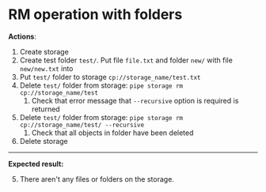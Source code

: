 # RM operation with folders

**Actions**:
1.	Create storage
2.	Create test folder `test/`. Put file `file.txt` and folder `new/` with file `new/new.txt` into
3.	Put `test/` folder to storage `cp://storage_name/test.txt`
4.	Delete `test/` folder from storage: `pipe storage rm cp://storage_name/test`
    1.	Check that error message that `--recursive` option is required is returned
5.	Delete `test/` folder from storage: `pipe storage rm cp://storage_name/test/ --recursive`
    1.	Check that all objects in folder have been deleted
6.	Delete storage

***
**Expected result:**

5. There aren't any files or folders on the storage. 